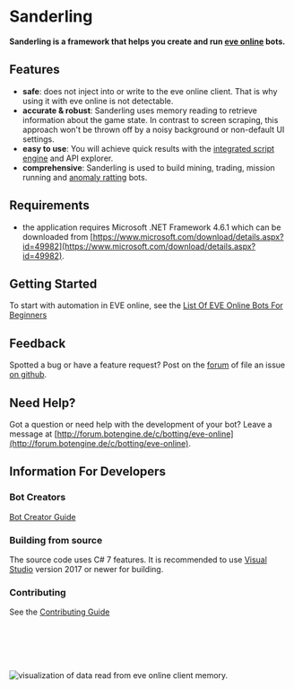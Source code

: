 # Sanderling

**Sanderling is a framework that helps you create and run [eve online](https://www.eveonline.com) bots.**

## Features

+ **safe**: does not inject into or write to the eve online client. That is why using it with eve online is not detectable.
+ **accurate & robust**: Sanderling uses memory reading to retrieve information about the game state. In contrast to screen scraping, this approach won't be thrown off by a noisy background or non-default UI settings.
+ **easy to use**: You will achieve quick results with the [integrated script engine](https://github.com/Arcitectus/Sanderling/wiki/Script-Engine) and API explorer.
+ **comprehensive**: Sanderling is used to build mining, trading, mission running and [anomaly ratting](https://github.com/botengine-de/A-Bot) bots.

## Requirements

+ the application requires Microsoft .NET Framework 4.6.1 which can be downloaded from [https://www.microsoft.com/download/details.aspx?id=49982](https://www.microsoft.com/download/details.aspx?id=49982).

## Getting Started

To start with automation in EVE online, see the [List Of EVE Online Bots For Beginners](http://forum.botengine.de/t/list-of-eve-online-bots-for-beginners/629)

## Feedback

Spotted a bug or have a feature request? Post on the [forum](http://forum.botengine.de/c/botting/eve-online) of file an issue [on github](https://github.com/Arcitectus/Sanderling/issues).

## Need Help?

Got a question or need help with the development of your bot? Leave a message at [http://forum.botengine.de/c/botting/eve-online](http://forum.botengine.de/c/botting/eve-online).

## Information For Developers

### Bot Creators
[Bot Creator Guide](https://github.com/Arcitectus/Sanderling/wiki/Bot-Creator-Guide)

### Building from source
The source code uses C# 7 features. It is recommended to use [Visual Studio](https://www.visualstudio.com/) version 2017 or newer for building.

### Contributing
See the [Contributing Guide](Contributing.md)

<br><br><br><br>

![visualization of data read from eve online client memory.](image/uitree.extract.png)
